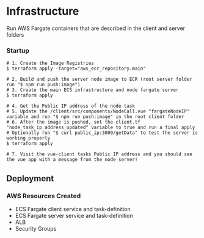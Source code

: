 # Infrastructure

Run AWS Fargate containers that are described in the client and server folders

### Startup

```
# 1. Create the Image Registries
$ terraform apply -target="aws_ecr_repository.main"

# 2. Build and push the server node image to ECR (root server folder run "$ npm run push:image")
# 3. Create the main ECS infrastructure and node fargate server
$ terraform apply

# 4. Get the Public IP address of the node task
# 5. Update the /client/src/components/NodeCall.vue "fargateNodeIP" variable and run "$ npm run push:image" in the root client folder
# 6. After the image is pushed, set the client.tf "node_task_ip_address_updated" variable to true and run a final apply
# Optionally run "$ curl public_ip:3000/getData" to test the server is working properly
$ terraform apply

# 7. Visit the vue-client tasks Public IP address and you should see the vue app with a message from the node server!
```

## Deployment

### AWS Resources Created

* ECS Fargate client service and task-definition
* ECS Fargate server service and task-definition
* ALB
* Security Groups
